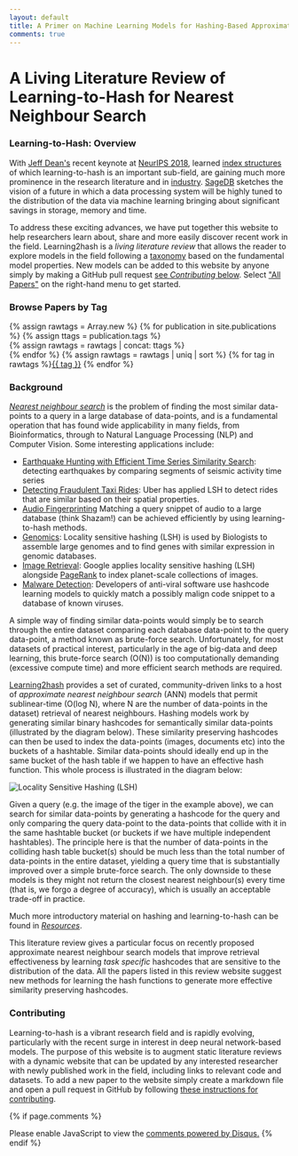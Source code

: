 ```yaml
---
layout: default
title: A Primer on Machine Learning Models for Hashing-Based Approximate Nearevst Neighbour Search
comments: true
---
```


# A Living Literature Review of Learning-to-Hash for Nearest Neighbour Search

### Learning-to-Hash: Overview

With [Jeff Dean's](https://twitter.com/jeffdean/status/1063679694283857920?lang=en) recent keynote at [NeurIPS 2018](https://nips.cc/Conferences/2018), learned [index structures](https://dl.acm.org/citation.cfm?id=3196909) of which learning-to-hash is an important sub-field, are gaining much more prominence in the research literature and in [industry](http://www.sysml.cc/doc/2018/43.pdf). [SageDB](https://ai.google/research/pubs/pub47669) sketches the vision of a future in which a data processing system will be highly tuned to the distribution of the data via machine learning bringing about significant savings in storage, memory and time. 

To address these exciting advances, we have put together this website to help researchers learn about, share and more easily discover recent work in the field. Learning2hash is a *living literature review* that allows the reader to explore models in the field following a [taxonomy](\base-taxonomy) based on the fundamental model properties. New models can be added to this website by anyone simply by making a GitHub pull request [see *Contributing* below](contributing.html). Select ["All Papers"](https://learning2hash.github.io/papers.html) on the right-hand menu to get started.

### Browse Papers by Tag

{% assign rawtags = Array.new %}
{% for publication in site.publications %}
  {% assign ttags = publication.tags  %}  
  {% assign rawtags = rawtags | concat: ttags %}  
{% endfor %}
{% assign rawtags = rawtags | uniq | sort %}
{% for tag in rawtags %}<tag><a href="/tags.html#{{ tag }}">{{ tag }}</a></tag> {% endfor %}

### Background

*[Nearest neighbour search](https://en.wikipedia.org/wiki/Nearest_neighbor_search)* is the problem of finding the most similar data-points to a query in a large database of data-points, and is a fundamental operation that has found wide applicability in many fields, from Bioinformatics, through to Natural Language Processing (NLP) and Computer Vision. Some interesting applications include:

* [Earthquake Hunting with Efficient Time Series Similarity Search](https://dawn.cs.stanford.edu/2018/09/05/quake/): detecting earthquakes by comparing segments of seismic activity time series 
* [Detecting Fraudulent Taxi Rides](https://eng.uber.com/lsh/): Uber has applied LSH to detect rides that are similar based on their spatial properties.
* [Audio Fingerprinting](https://santhoshhari.github.io/Locality-Sensitive-Hashing/) Matching a query snippet of audio to a large database (think Shazam!) can be achieved efficiently by using learning-to-hash methods.
* [Genomics](https://www.ncbi.nlm.nih.gov/pubmed/26006009): Locality sensitive hashing (LSH) is used by Biologists to assemble large genomes and to find genes with similar expression in genomic databases.
* [Image Retrieval](https://ai.google/research/pubs/pub34634): Google applies locality sensitive hashing (LSH) alongside [PageRank](https://en.wikipedia.org/wiki/PageRank) to index planet-scale collections of images.
* [Malware Detection](https://media.kaspersky.com/en/enterprise-security/Kaspersky-Lab-Whitepaper-Machine-Learning.pdf): Developers of anti-viral software use hashcode learning models to quickly match a possibly malign code snippet to a database of known viruses.

A simple way of finding similar data-points would simply be to search through the entire dataset comparing each database data-point to the query data-point, a method known as brute-force search. Unfortunately, for most datasets of practical interest, particularly in the age of big-data and deep learning, this brute-force search (O(N)) is too computationally demanding (excessive compute time) and more efficient search methods are required.

[Learning2hash](https://learning2hash.github.io/papers.html) provides a set of curated, community-driven links to a host of *approximate nearest neighbour search* (ANN) models that permit sublinear-time (O(log N), where N are the number of data-points in the dataset) retrieval of nearest neighbours. Hashing models work by generating similar binary hashcodes for semantically similar data-points (illustrated by the diagram below). These similarity preserving hashcodes can then be used to index the data-points (images, documents etc) into the buckets of a hashtable. Similar data-points should ideally end up in the same bucket of the hash table if we happen to have an effective hash function. This whole process is illustrated in the diagram below:

![Locality Sensitive Hashing (LSH)](/public/media/hashing.png?raw=true "Locality Sensitive 
Hashing (LSH)")

Given a query (e.g. the image of the tiger in the example above), we can search for similar data-points by generating a hashcode for the query and only comparing the query data-point to the data-points that collide with it in the same hashtable bucket (or buckets if we have multiple independent hashtables). The principle here is that the number of data-points in the colliding hash table bucket(s) should be much less than the total number of data-points in the entire dataset, yielding a query time that is substantially improved over a simple brute-force search. The only downside to these models is they might not return the closest nearest neighbour(s) every time (that is, we forgo a degree of accuracy), which is usually an acceptable trade-off in practice. 

Much more introductory material on hashing and learning-to-hash can be found in [*Resources*](resources.html).

This literature review gives a particular focus on recently proposed approximate nearest neighbour search models that improve retrieval effectiveness by learning *task specific* hashcodes that are sensitive to the distribution of the data. All the papers listed in this review website suggest new methods for learning the hash functions to generate more effective similarity preserving hashcodes.

### Contributing

Learning-to-hash is a vibrant research field and is rapidly evolving, particularly with the recent surge in interest in deep neural network-based models. The purpose of this website is to augment static literature reviews with a dynamic website that can be updated by any interested researcher with newly published work in the field, including links to relevant code and datasets. To add a new paper to the website simply create a markdown file and open a pull request in GitHub by following [these instructions for contributing](contributing.html).

{% if page.comments %}
<div id="disqus_thread"></div>
<script>

/**
*  RECOMMENDED CONFIGURATION VARIABLES: EDIT AND UNCOMMENT THE SECTION BELOW TO INSERT DYNAMIC VALUES FROM YOUR PLATFORM OR CMS.
*  LEARN WHY DEFINING THESE VARIABLES IS IMPORTANT: https://disqus.com/admin/universalcode/#configuration-variables*/
/*
var disqus_config = function () {
this.page.url = https://learning2hash.github.io/index.html;  // Replace PAGE_URL with your page's canonical URL variable
this.page.identifier = learning2hash/index; // Replace PAGE_IDENTIFIER with your page's unique identifier variable
};
*/
(function() { // DON'T EDIT BELOW THIS LINE
var d = document, s = d.createElement('script');
s.src = 'https://https-learning2hash-github-io-index-html.disqus.com/embed.js';
s.setAttribute('data-timestamp', +new Date());
(d.head || d.body).appendChild(s);
})();
</script>
<noscript>Please enable JavaScript to view the <a href="https://disqus.com/?ref_noscript">comments powered by Disqus.</a></noscript>
{% endif %}
